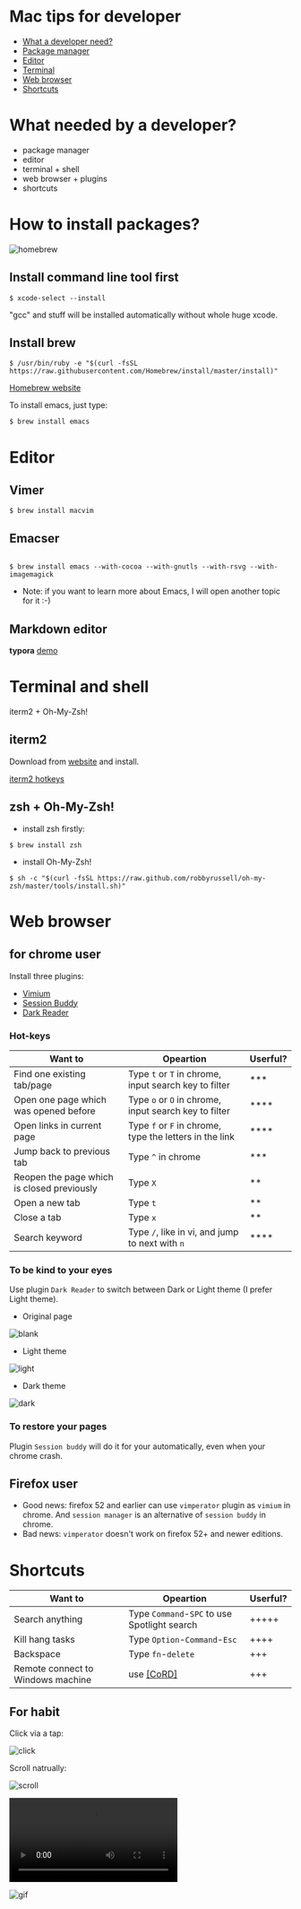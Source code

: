 # Mac tips for developer

<!--ts-->
   * [What a developer need?](#what-needed-by-a-developer)
   * [Package manager](#how-to-install-packages)
   * [Editor](#editor)
   * [Terminal](#terminal-and-shell)
   * [Web browser](#web-browser)
   * [Shortcuts](#shortcuts)
<!--te-->

# What needed by a developer?

- package manager
- editor
- terminal + shell
- web browser + plugins
- shortcuts

# How to install packages?

![homebrew](./img/homebrew.png)

## Install command line tool first

```shell
$ xcode-select --install
```

"gcc" and stuff will be installed automatically without whole huge xcode.

## Install brew

```shell
$ /usr/bin/ruby -e "$(curl -fsSL https://raw.githubusercontent.com/Homebrew/install/master/install)"
```

[Homebrew website](https://brew.sh/)

To install emacs, just type:

```shell
$ brew install emacs
```

# Editor

## Vimer

```shell
$ brew install macvim
```

## Emacser

```shell

$ brew install emacs --with-cocoa --with-gnutls --with-rsvg --with-imagemagick
```

- Note: if you want to learn more about Emacs, I will open another topic for it :-)

## Markdown editor

**typora** [demo](https://typora.io/img/beta.mp4)

# Terminal and shell

iterm2 + Oh-My-Zsh!

## iterm2

Download from [website](https://iterm2.com/) and install.

[iterm2 hotkeys](https://yugasun.com/post/iterm2-shortcut-key.html)

## zsh + Oh-My-Zsh!

- install zsh firstly:

```shell
$ brew install zsh
```

- install Oh-My-Zsh!

```shell
$ sh -c "$(curl -fsSL https://raw.github.com/robbyrussell/oh-my-zsh/master/tools/install.sh)"
```

# Web browser

## for chrome user
Install three plugins:
- [Vimium](https://chrome.google.com/webstore/detail/vimium/dbepggeogbaibhgnhhndojpepiihcmeb?hl=en)
- [Session Buddy](https://chrome.google.com/webstore/detail/session-buddy/edacconmaakjimmfgnblocblbcdcpbko?hl=en)
- [Dark Reader](https://chrome.google.com/webstore/detail/dark-reader/eimadpbcbfnmbkopoojfekhnkhdbieeh?hl=en)

### Hot-keys
|Want to | Opeartion | Userful? |
|---|---|---|
|Find one existing tab/page | Type `t` or `T` in chrome, input search key to filter | *** |
|Open one page which was opened before | Type `o` or `O` in chrome, input search key to filter |****|
|Open links in current page | Type `f` or `F` in chrome, type the letters in the link |****|
|Jump back to previous tab | Type `^` in chrome | *** |
|Reopen the page which is closed previously | Type `X` | ** |
|Open a new tab | Type `t` | ** |
|Close a tab | Type `x` | ** |
|Search keyword | Type `/`, like in vi, and jump to next with `n`| **** |

### To be kind to your eyes

Use plugin `Dark Reader` to switch between Dark or Light theme (I prefer Light theme).

- Original page

![blank](./img/blank.png)

- Light theme

![light](./img/light.png)

- Dark theme

![dark](./img/dark.png)


### To restore your pages

Plugin `Session buddy` will do it for your automatically, even when your chrome crash.

## Firefox user
- Good news: firefox 52 and earlier can use `vimperator` plugin as `vimium` in chrome. And `session manager` is an alternative of `session buddy` in chrome.
- Bad news: `vimperator` doesn't work on firefox 52+ and newer editions.




# Shortcuts

|Want to | Opeartion | Userful? |
|---|---|---|
|Search anything | Type `Command`-`SPC` to use Spotlight search | +++++ |
|Kill hang tasks | Type `Option`-`Command`-`Esc` | ++++ |
|Backspace | Type `fn`-`delete` | +++ |
|Remote connect to Windows machine| use [[CoRD]](http://cord.sourceforge.net/) | +++|

## For habit

Click via a tap:

![click](./img/click.png)

Scroll natrually:

![scroll](./img/scroll.png)



![webm](./img/k-1.webm)

![gif](./img/test-3.gif)